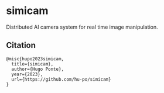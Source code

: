 # simicam

Distributed AI camera system for real time image manipulation.

## Citation

```
@misc{hupo2023simicam,
  title={simicam},
  author={Hugo Ponte},
  year={2023},
  url={https://github.com/hu-po/simicam}
}
```

